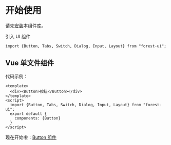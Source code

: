 # 开始使用

请先[安装](#/doc/install)本组件库。

引入 UI 组件

```import {Button, Tabs, Switch, Dialog, Input, Layout} from "forest-ui";```



## Vue 单文件组件

代码示例：

```
<template>
  <div><Button>按钮</Button></div>
</template>
<script>
  import {Button, Tabs, Switch, Dialog, Input, Layout} from "forest-ui";
  export default {
    components: {Button}
  }
</script>
```

现在开始啦：[Button 组件](#/doc/button)